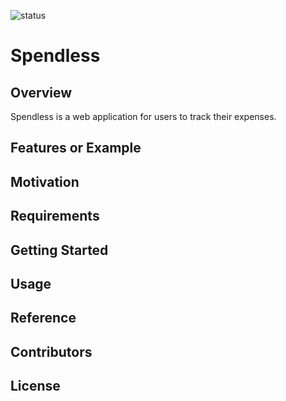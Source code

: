 ![status](https://github.com/droffilc1/spendless/actions/workflows/linter.yml/badge.svg)

# Spendless
## Overview

Spendless is a web application for users to track their expenses.

## Features or Example

## Motivation

## Requirements

## Getting Started

## Usage

## Reference

## Contributors

## License
